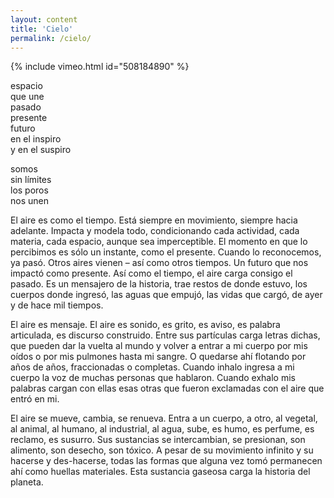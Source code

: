 ```yaml
---
layout: content
title: 'Cielo'
permalink: /cielo/
---
```

{% include vimeo.html id="508184890" %}

espacio  
que une  
pasado  
presente  
futuro  
en el inspiro  
y en el suspiro

somos  
sin límites  
los poros  
nos unen

El aire es como el tiempo. Está siempre en movimiento, siempre hacia adelante. Impacta y modela todo, condicionando cada actividad, cada materia, cada espacio, aunque sea imperceptible. El momento en que lo percibimos es sólo un instante, como el presente. Cuando lo reconocemos, ya pasó. Otros aires vienen – así como otros tiempos. Un futuro que nos impactó como presente. Así como el tiempo, el aire carga consigo el pasado. Es un mensajero de la historia, trae restos de donde estuvo, los cuerpos donde ingresó, las aguas que empujó, las vidas que cargó, de ayer y de hace mil tiempos.

El aire es mensaje. El aire es sonido, es grito, es aviso, es palabra articulada, es discurso construido. Entre sus partículas carga letras dichas, que pueden dar la vuelta al mundo y volver a entrar a mi cuerpo por mis oídos o por mis pulmones hasta mi sangre. O quedarse ahí flotando por años de años, fraccionadas o completas. Cuando inhalo ingresa a mi cuerpo la voz de muchas personas que hablaron. Cuando exhalo mis palabras cargan con ellas esas otras que fueron exclamadas con el aire que entró en mi.

El aire se mueve, cambia, se renueva. Entra a un cuerpo, a otro, al vegetal, al animal, al humano, al industrial, al agua, sube, es humo, es perfume, es reclamo, es susurro. Sus sustancias se intercambian, se presionan, son alimento, son desecho, son tóxico. A pesar de su movimiento infinito y su hacerse y des-hacerse, todas las formas que alguna vez tomó permanecen ahí como huellas materiales. Esta sustancia gaseosa carga la historia del planeta.
